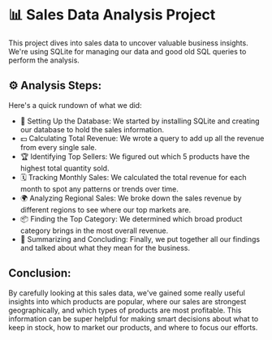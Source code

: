 # 📊 Sales Data Analysis Project 

This project dives into sales data to uncover valuable business insights. We're using SQLite for managing our data and good old SQL queries to perform the analysis.

## ⚙️ Analysis Steps:

Here's a quick rundown of what we did:

* 💾 Setting Up the Database: We started by installing SQLite and creating our database to hold the sales information.
* 💵 Calculating Total Revenue: We wrote a query to add up all the revenue from every single sale.
* 🏆 Identifying Top Sellers: We figured out which 5 products have the highest total quantity sold.
* 🗓️ Tracking Monthly Sales: We calculated the total revenue for each month to spot any patterns or trends over time.
* 🌍 Analyzing Regional Sales: We broke down the sales revenue by different regions to see where our top markets are.
* 📦 Finding the Top Category: We determined which broad product category brings in the most overall revenue.
* 📝 Summarizing and Concluding: Finally, we put together all our findings and talked about what they mean for the business.

## Conclusion:

By carefully looking at this sales data, we've gained some really useful insights into which products are popular, where our sales are strongest geographically, and which types of products are most profitable. This information can be super helpful for making smart decisions about what to keep in stock, how to market our products, and where to focus our efforts.
